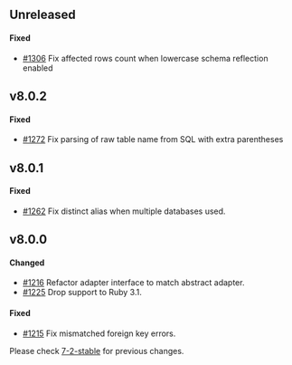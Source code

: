 ## Unreleased

#### Fixed

- [#1306](https://github.com/rails-sqlserver/activerecord-sqlserver-adapter/pull/1306) Fix affected rows count when lowercase schema reflection enabled

## v8.0.2

#### Fixed

- [#1272](https://github.com/rails-sqlserver/activerecord-sqlserver-adapter/pull/1272) Fix parsing of raw table name from SQL with extra parentheses

## v8.0.1

#### Fixed

- [#1262](https://github.com/rails-sqlserver/activerecord-sqlserver-adapter/pull/1262) Fix distinct alias when multiple databases used.

## v8.0.0

#### Changed

- [#1216](https://github.com/rails-sqlserver/activerecord-sqlserver-adapter/pull/1216) Refactor adapter interface to match abstract adapter.
- [#1225](https://github.com/rails-sqlserver/activerecord-sqlserver-adapter/pull/1225) Drop support to Ruby 3.1.

#### Fixed

- [#1215](https://github.com/rails-sqlserver/activerecord-sqlserver-adapter/pull/1215) Fix mismatched foreign key errors.

Please check [7-2-stable](https://github.com/rails-sqlserver/activerecord-sqlserver-adapter/blob/7-2-stable/CHANGELOG.md) for previous changes.
